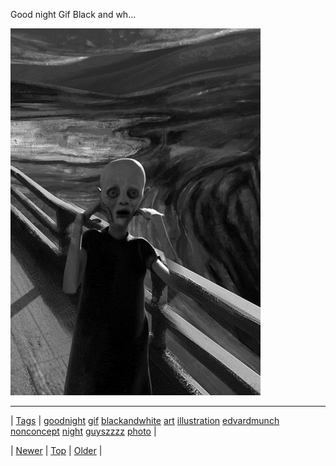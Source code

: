 <!--
title: Good night Gif Black and white Art Illustration Edvard munch
date: 2020-06-28T15:27:00.231Z
tags: goodnight, gif, blackandwhite, art, illustration, edvardmunch, nonconcept, night, guyszzzz, photo
-->


Good night Gif Black and wh...

![](72371076320-0.gif)

<!--BOTTOM-POST-NAVIGATION-->
---

| [Tags](tags.md) | [goodnight](tag-goodnight.md) [gif](tag-gif.md) [blackandwhite](tag-blackandwhite.md) [art](tag-art.md) [illustration](tag-illustration.md) [edvardmunch](tag-edvardmunch.md) [nonconcept](tag-nonconcept.md) [night](tag-night.md) [guyszzzz](tag-guyszzzz.md) [photo](tag-photo.md) |

| [Newer](72370456209.md) | [Top](index.md) | [Older](72373061019.md) |